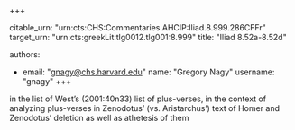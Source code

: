 +++


citable_urn: "urn:cts:CHS:Commentaries.AHCIP:Iliad.8.999.286CFFr"
target_urn: "urn:cts:greekLit:tlg0012.tlg001:8.999"
title: "Iliad 8.52a-8.52d"

authors:
- email: "gnagy@chs.harvard.edu"
  name: "Gregory Nagy"
  username: "gnagy"
+++

<p>in the list of West’s (2001:40n33) list of plus-verses, in the context of analyzing plus-verses in Zenodotus’ (vs. Aristarchus’) text of Homer and Zenodotus’ deletion as well as athetesis of them</p>